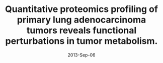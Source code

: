 ---
link: https://dx.doi.org/10.1021/pr4002096
journal: Journal of proteome research
title: Quantitative proteomics profiling of primary lung adenocarcinoma tumors reveals functional perturbations in tumor metabolism.
date: 2013-Sep-06
authors: Pernemalm, M, De Petris, L, Branca, RM, Forshed, J, Kanter, L, Soria, JC, Girard, P, Validire, P, Pawitan, Y, van den Oord, J, Lazar, V, Påhlman, S, Lewensohn, R, Lehtiö, J
---